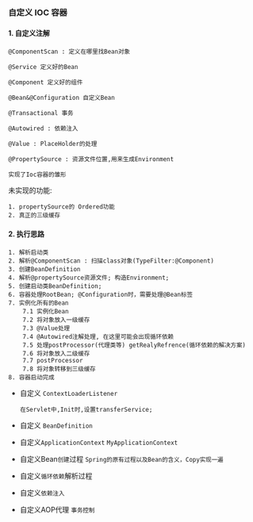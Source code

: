 ### 自定义 IOC 容器

#### 1. 自定义注解

    @ComponentScan : 定义在哪里找Bean对象

    @Service 定义好的Bean
    
    @Component 定义好的组件
    
    @Bean&@Configuration 自定义Bean

    @Transactional 事务

    @Autowired : 依赖注入
    
    @Value : PlaceHolder的处理
    
    @PropertySource : 资源文件位置,用来生成Environment
    
    实现了Ioc容器的雏形
    
未实现的功能: 

    1. propertySource的 Ordered功能
    2. 真正的三级缓存
    
    
#### 2. 执行思路

    1. 解析启动类
    2. 解析@ComponentScan : 扫描class对象(TypeFilter:@Component)
    3. 创建BeanDefinition
    4. 解析@propertySource资源文件; 构造Environment;
    5. 创建启动类BeanDefinition;
    6. 容器处理RootBean; @Configuration时，需要处理@Bean标签
    7. 实例化所有的Bean
        7.1 实例化Bean
        7.2 将对象放入一级缓存
        7.3 @Value处理
        7.4 @Autowired注解处理, 在这里可能会出现循环依赖
        7.5 处理postProcessor(代理类等) getRealyRefrence(循环依赖的解决方案)
        7.6 将对象放入二级缓存 
        7.7 postProcessor
        7.8 将对象转移到三级缓存
    8. 容器启动完成

- 自定义 `ContextLoaderListener`

    `在Servlet中,Init时,设置transferService;
    `
        
    
- 自定义 `BeanDefinition`

- 自定义`ApplicationContext` `MyApplicationContext`

- 自定义Bean`创建`过程 `Spring的原有过程以及Bean的含义，Copy实现一遍`

- 自定义`循环依赖`解析过程

- 自定义`依赖注入`

- 自定义AOP代理 `事务控制`





